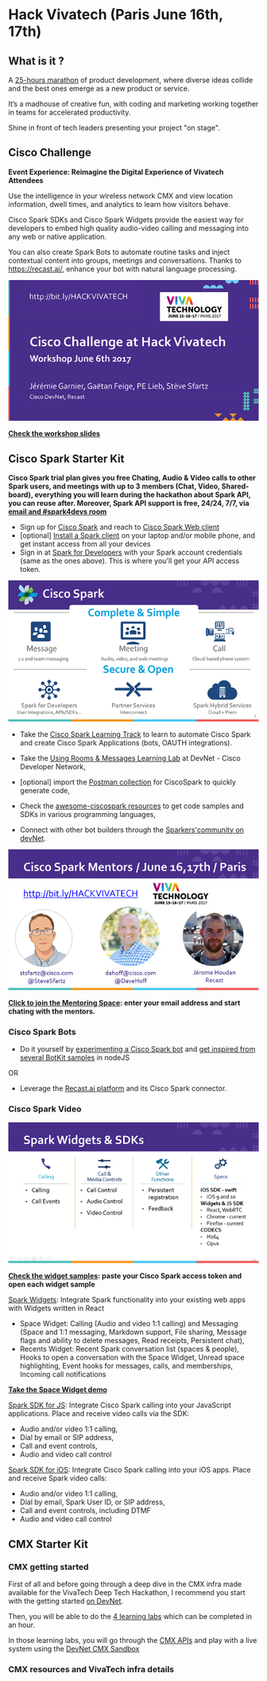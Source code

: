 # Hack Vivatech (Paris June 16th, 17th)

## What is it ?

A [25-hours marathon](https://vivatechnology.com/hackathon/) of product development, where diverse ideas collide and the best ones emerge as a new product or service. 

It’s a madhouse of creative fun, with coding and marketing working together in teams for accelerated productivity. 

Shine in front of tech leaders presenting your project "on stage".

## Cisco Challenge

**Event Experience: Reimagine the Digital Experience of Vivatech Attendees**

Use the intelligence in your wireless network CMX and view location information, dwell times, and analytics to learn how visitors behave.

Cisco Spark SDKs and Cisco Spark Widgets provide the easiest way for developers to embed high quality audio-video calling and messaging into any web or native application.

You can also create Spark Bots to automate routine tasks and inject contextual content into groups, meetings and conversations. Thanks to https://recast.ai/, enhance your bot with natural language processing.

![](docs/img/hackvivatech-workshop-small.png)

**<a href="docs/workshop.pdf" target="_blank">Check the workshop slides</a>**


## Cisco Spark Starter Kit

**Cisco Spark trial plan gives you free Chating, Audio & Video calls to other Spark users, and meetings with up to 3 members (Chat, Video, Shared-board), 
everything you will learn during the hackathon about Spark API, you can reuse after.
Moreover, Spark API support is free, 24/24, 7/7, via [email and #spark4devs room](https://developer.ciscospark.com/support.html)**

- Sign up for [Cisco Spark](https://www.ciscospark.com/) and reach to [Cisco Spark Web client](https://web.ciscospark.com/)
- [optional] [Install a Spark client](https://www.ciscospark.com/downloads.html) on your laptop and/or mobile phone, and get instant access from all your devices
- Sign in at [Spark for Developers](https://developer.ciscospark.com) with your Spark account credentials (same as the ones above). This is where you'll get your API access token.

![](docs/img/ciscospark-platform-small.png)


- Take the  [Cisco Spark Learning Track](https://learninglabs.cisco.com/tracks/collab-cloud) to learn to automate Cisco Spark and create Cisco Spark Applications (bots, OAUTH integrations).
- Take the [Using Rooms & Messages Learning Lab](https://developer.ciscospark.com/samples-tutorials.html) at DevNet - Cisco Developer Network,
- [optional] import the [Postman collection](https://github.com/CiscoDevNet/postman-ciscospark) for CiscoSpark to quickly generate code,

- Check the [awesome-ciscospark resources](https://github.com/CiscoDevNet/awesome-ciscospark) to get code samples and SDKs in various programming languages,

- Connect with other bot builders through the [Sparkers'community on devNet](https://developer.cisco.com/site/spark).


![](docs/img/spark-mentors-small.png)

**[Click to join the Mentoring Space](https://eurl.io/#rJ0s6PVMb): enter your email address and start chating with the mentors.**


### Cisco Spark Bots

- Do it yourself by [experimenting a Cisco Spark bot](https://github.com/ObjectIsAdvantag/sparkbot-webhook-samples) and [get inspired from several BotKit samples](https://github.com/CiscoDevNet/botkit-ciscospark-samples) in nodeJS

OR

- Leverage the [Recast.ai platform](https://recast.ai/docs/create-your-bot) and its Cisco Spark connector.


### Cisco Spark Video

![](docs/img/spark-widgets-sdks-small.png)

**[Check the widget samples](widgets/): paste your Cisco Spark access token and open each widget sample**


[Spark Widgets](https://developer.ciscospark.com/widgets.html): Integrate Spark functionality into your existing web apps with Widgets written in React
- Space Widget: Calling (Audio and video 1:1 calling) and Messaging (Space and 1:1 messaging, Markdown support, File sharing, Message flags and ability to delete messages, Read receipts, Persistent chat),
- Recents Widget: Recent Spark conversation list (spaces & people), Hooks to open a conversation with the Space Widget, Unread space highlighting, Event hooks for messages, calls, and memberships, Incoming call notifications

**[Take the Space Widget demo](https://code.s4d.io/widget-space/latest/demo/index.html)**


[Spark SDK for JS](https://developer.ciscospark.com/sdk-for-javascript.html): Integrate Cisco Spark calling into your JavaScript applications. Place and receive video calls via the SDK: 
- Audio and/or video 1:1 calling,
- Dial by email or SIP address,
- Call and event controls,
- Audio and video call control


[Spark SDK for iOS](https://developer.ciscospark.com/sdk-for-ios.html): Integrate Cisco Spark calling into your iOS apps. Place and receive Spark video calls: 
- Audio and/or video 1:1 calling, 
- Dial by email, Spark User ID, or SIP address,
- Call and event controls, including DTMF
- Audio and video call control


## CMX Starter Kit

### CMX getting started

First of all and before going through a deep dive in the CMX infra made available for the VivaTech Deep Tech Hackathon, I recommend you start with the getting started [on DevNet](https://developer.cisco.com/site/cmx-mobility-services/). 

Then, you will be able to do the [4 learning labs](https://learninglabs.cisco.com/modules/dna-cmx-mse) which can be completed in an hour. 

In those learning labs, you will go through the [CMX APIs](https://cmxlocationsandbox.cisco.com/apidocs/) and play with a live system using the [DevNet CMX Sandbox](https://cmxlocationsandbox.cisco.com/)


### CMX resources and VivaTech infra details
